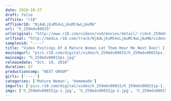 ```yaml
---
date: 2018-10-27
draft: false
affsite: "r18"
afflinkr18: "NjA4LjEuMS4xLjAuMC4wLjAuMA"
url: "h_259mdv00015"
urloriginal: "http://www.r18.com/videos/vod/movies/detail/-/id=h_259mdv00015"
urlfinal: "http://media.r18.com/track/NjA4LjEuMS4xLjAuMC4wLjAuMA/videos/vod/movies/detail/-/id=h_259mdv00015"
samplevid: "----"
title: "Video Postings Of A Mature Woman Let Them Hear Me Next Door! I Want Them To Hear My Screams Of Pleasure!"
mainimgurl: "pics.r18.com/digital/video/h_259mdv00015/h_259mdv00015ps.jpg"
mainimgs: "h_259mdv00015ps.jpg"
releasedate: "Oct. 19, 2016"
duration: 67
productioncomp: "NEXT GROUP"
girls: ['----']
categories: ['Mature Woman', 'Homemade']
imgurls: ['pics.r18.com/digital/video/h_259mdv00015/h_259mdv00015jp-1.jpg', 'pics.r18.com/digital/video/h_259mdv00015/h_259mdv00015jp-2.jpg', 'pics.r18.com/digital/video/h_259mdv00015/h_259mdv00015jp-3.jpg', 'pics.r18.com/digital/video/h_259mdv00015/h_259mdv00015jp-4.jpg', 'pics.r18.com/digital/video/h_259mdv00015/h_259mdv00015jp-5.jpg', 'pics.r18.com/digital/video/h_259mdv00015/h_259mdv00015jp-6.jpg', 'pics.r18.com/digital/video/h_259mdv00015/h_259mdv00015jp-7.jpg', 'pics.r18.com/digital/video/h_259mdv00015/h_259mdv00015jp-8.jpg', 'pics.r18.com/digital/video/h_259mdv00015/h_259mdv00015jp-9.jpg', 'pics.r18.com/digital/video/h_259mdv00015/h_259mdv00015jp-10.jpg', 'pics.r18.com/digital/video/h_259mdv00015/h_259mdv00015jp-11.jpg', 'pics.r18.com/digital/video/h_259mdv00015/h_259mdv00015jp-12.jpg', 'pics.r18.com/digital/video/h_259mdv00015/h_259mdv00015jp-13.jpg', 'pics.r18.com/digital/video/h_259mdv00015/h_259mdv00015jp-14.jpg', 'pics.r18.com/digital/video/h_259mdv00015/h_259mdv00015jp-15.jpg', 'pics.r18.com/digital/video/h_259mdv00015/h_259mdv00015jp-16.jpg', 'pics.r18.com/digital/video/h_259mdv00015/h_259mdv00015jp-17.jpg', 'pics.r18.com/digital/video/h_259mdv00015/h_259mdv00015jp-18.jpg', 'pics.r18.com/digital/video/h_259mdv00015/h_259mdv00015jp-19.jpg', 'pics.r18.com/digital/video/h_259mdv00015/h_259mdv00015jp-20.jpg']
imgs: ['h_259mdv00015jp-1.jpg', 'h_259mdv00015jp-2.jpg', 'h_259mdv00015jp-3.jpg', 'h_259mdv00015jp-4.jpg', 'h_259mdv00015jp-5.jpg', 'h_259mdv00015jp-6.jpg', 'h_259mdv00015jp-7.jpg', 'h_259mdv00015jp-8.jpg', 'h_259mdv00015jp-9.jpg', 'h_259mdv00015jp-10.jpg', 'h_259mdv00015jp-11.jpg', 'h_259mdv00015jp-12.jpg', 'h_259mdv00015jp-13.jpg', 'h_259mdv00015jp-14.jpg', 'h_259mdv00015jp-15.jpg', 'h_259mdv00015jp-16.jpg', 'h_259mdv00015jp-17.jpg', 'h_259mdv00015jp-18.jpg', 'h_259mdv00015jp-19.jpg', 'h_259mdv00015jp-20.jpg']
---
```

